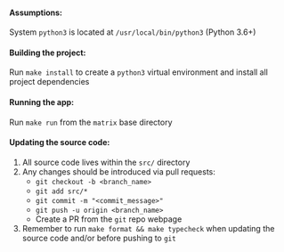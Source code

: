 #### Assumptions:

System `python3` is located at `/usr/local/bin/python3` (Python 3.6+)

#### Building the project:

Run `make install` to create a `python3` virtual environment and install all project
dependencies

#### Running the app:

Run `make run` from the `matrix` base directory

#### Updating the source code:

1. All source code lives within the `src/` directory
2. Any changes should be introduced via pull requests:
   - `git checkout -b <branch_name>`
   - `git add src/*`
   - `git commit -m "<commit_message>"`
   - `git push -u origin <branch_name>`
   - Create a PR from the `git` repo webpage
3. Remember to run `make format && make typecheck` when updating the source code
and/or before pushing to `git`
